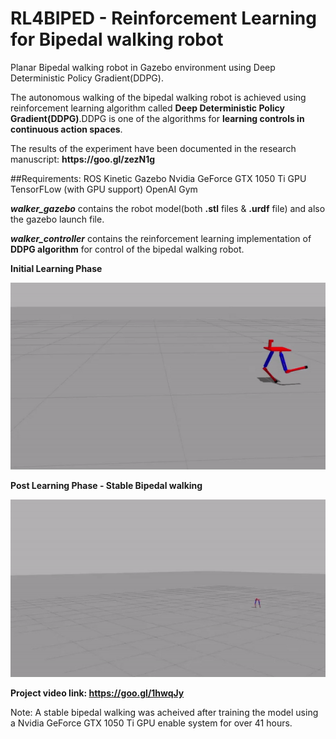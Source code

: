 # RL4BIPED - Reinforcement Learning for Bipedal walking robot
Planar Bipedal walking robot in Gazebo environment using Deep Deterministic Policy Gradient(DDPG).
<p>
The autonomous walking of the bipedal walking robot is achieved using reinforcement learning algorithm called <b>Deep Deterministic Policy Gradient(DDPG)</b>.DDPG is one of the algorithms for <b>learning controls in continuous action spaces</b>.
<p>The results of the experiment have been documented in the research manuscript: <b>https://goo.gl/zezN1g</b></p>
##Requirements:
ROS Kinetic
Gazebo 
Nvidia GeForce GTX 1050 Ti GPU
TensorFLow (with GPU support)
OpenAI Gym
</p>

***walker_gazebo*** contains the robot model(both **.stl** files & **.urdf** file) and also the gazebo launch file.

***walker_controller*** contains the reinforcement learning implementation of ****DDPG algorithm**** for control of the bipedal walking robot.

**Initial Learning Phase**
<p align= "center">
  <img src="walker_controller/src/training_1.gif/">
</p>

**Post Learning Phase - Stable Bipedal walking**
<p align= "center">
  <img src="walker_controller/src/trained.gif/">
</p>

**Project video link: https://goo.gl/1hwqJy**
<p>Note: A stable bipedal walking was acheived after training the model using a Nvidia GeForce GTX 1050 Ti GPU enable system for over 41 hours.</p>
